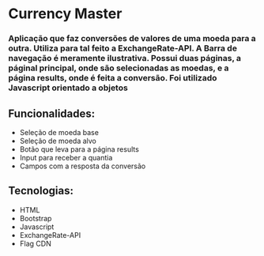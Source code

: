 # Currency Master
### Aplicação que faz conversões de valores de uma moeda para a outra. Utiliza para tal feito a ExchangeRate-API. A Barra de navegação é meramente ilustrativa. Possui duas páginas, a páginal principal, onde são selecionadas as moedas, e a página results, onde é feita a conversão. Foi utilizado Javascript orientado a objetos


## Funcionalidades:
* Seleção de moeda base
* Seleção de moeda alvo
* Botão que leva para a página results
* Input para receber a quantia
* Campos com a resposta da conversão


## Tecnologias:
* HTML
* Bootstrap
* Javascript
* ExchangeRate-API
* Flag CDN

